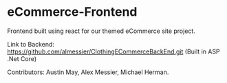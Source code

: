 # eCommerce-Frontend
Frontend built using react for our themed eCommerce site project.

Link to Backend: https://github.com/almessier/ClothingECommerceBackEnd.git (Built in ASP .Net Core)

Contributors: Austin May, Alex Messier, Michael Herman.
